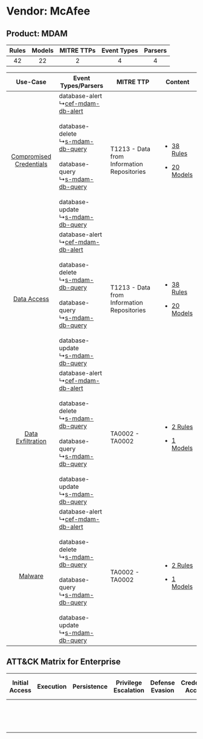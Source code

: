 Vendor: McAfee
==============
Product: MDAM
-------------
| Rules | Models | MITRE TTPs | Event Types | Parsers |
|:-----:|:------:|:----------:|:-----------:|:-------:|
|  42   |   22   |     2      |      4      |    4    |

|    Use-Case    | Event Types/Parsers    | MITRE TTP    | Content    |
|:----:| ---- | ---- | ---- |
| [Compromised Credentials](../../../UseCases/uc_compromised_credentials.md) |  database-alert<br> ↳[cef-mdam-db-alert](Ps/pC_cefmdamdbalert.md)<br><br> database-delete<br> ↳[s-mdam-db-query](Ps/pC_smdamdbquery.md)<br><br> database-query<br> ↳[s-mdam-db-query](Ps/pC_smdamdbquery.md)<br><br> database-update<br> ↳[s-mdam-db-query](Ps/pC_smdamdbquery.md)<br> | T1213 - Data from Information Repositories<br> | [<ul><li>38 Rules</li></ul><ul><li>20 Models</li></ul>](RM/r_m_mcafee_mdam_Compromised_Credentials.md) |
|    [Data Access](../../../UseCases/uc_data_access.md)    |  database-alert<br> ↳[cef-mdam-db-alert](Ps/pC_cefmdamdbalert.md)<br><br> database-delete<br> ↳[s-mdam-db-query](Ps/pC_smdamdbquery.md)<br><br> database-query<br> ↳[s-mdam-db-query](Ps/pC_smdamdbquery.md)<br><br> database-update<br> ↳[s-mdam-db-query](Ps/pC_smdamdbquery.md)<br> | T1213 - Data from Information Repositories<br> | [<ul><li>38 Rules</li></ul><ul><li>20 Models</li></ul>](RM/r_m_mcafee_mdam_Data_Access.md)    |
|       [Data Exfiltration](../../../UseCases/uc_data_exfiltration.md)       |  database-alert<br> ↳[cef-mdam-db-alert](Ps/pC_cefmdamdbalert.md)<br><br> database-delete<br> ↳[s-mdam-db-query](Ps/pC_smdamdbquery.md)<br><br> database-query<br> ↳[s-mdam-db-query](Ps/pC_smdamdbquery.md)<br><br> database-update<br> ↳[s-mdam-db-query](Ps/pC_smdamdbquery.md)<br> | TA0002 - TA0002<br>    | [<ul><li>2 Rules</li></ul><ul><li>1 Models</li></ul>](RM/r_m_mcafee_mdam_Data_Exfiltration.md)         |
|    [Malware](../../../UseCases/uc_malware.md)    |  database-alert<br> ↳[cef-mdam-db-alert](Ps/pC_cefmdamdbalert.md)<br><br> database-delete<br> ↳[s-mdam-db-query](Ps/pC_smdamdbquery.md)<br><br> database-query<br> ↳[s-mdam-db-query](Ps/pC_smdamdbquery.md)<br><br> database-update<br> ↳[s-mdam-db-query](Ps/pC_smdamdbquery.md)<br> | TA0002 - TA0002<br>    | [<ul><li>2 Rules</li></ul><ul><li>1 Models</li></ul>](RM/r_m_mcafee_mdam_Malware.md)    |

ATT&CK Matrix for Enterprise
----------------------------
| Initial Access | Execution | Persistence | Privilege Escalation | Defense Evasion | Credential Access | Discovery | Lateral Movement | Collection                                                                              | Command and Control | Exfiltration | Impact |
| -------------- | --------- | ----------- | -------------------- | --------------- | ----------------- | --------- | ---------------- | --------------------------------------------------------------------------------------- | ------------------- | ------------ | ------ |
|                |           |             |                      |                 |                   |           |                  | [Data from Information Repositories](https://attack.mitre.org/techniques/T1213)<br><br> |                     |              |        |